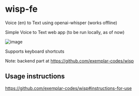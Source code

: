 # wisp-fe
Voice (en) to Text using openai-whisper (works offline)

Simple Voice to Text web app (to be run locally, as of now)

![image](https://user-images.githubusercontent.com/48156230/230638732-2ba46d7f-fa0a-489a-9a53-e4325112cb92.png)

Supports keyboard shortcuts

Note: backend part at https://github.com/exemplar-codes/wisp

## Usage instructions
https://github.com/exemplar-codes/wisp#instructions-for-use
